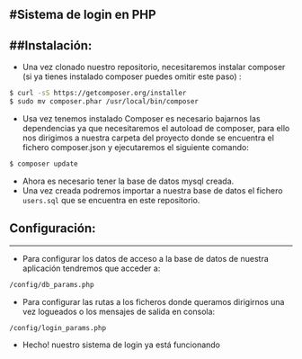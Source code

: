 #Sistema de login en PHP
-----------------------------------------------------------
##Instalación:
----------------------------
* Una vez clonado nuestro repositorio, necesitaremos instalar composer (si ya tienes instalado composer puedes omitir este paso) :
```bash
$ curl -sS https://getcomposer.org/installer 
$ sudo mv composer.phar /usr/local/bin/composer
```
* Usa vez tenemos instalado Composer es necesario bajarnos las dependencias ya que necesitaremos el autoload de composer, para ello nos dirigimos a nuestra carpeta del proyecto donde se encuentra el fichero composer.json y ejecutaremos el siguiente comando:
```bash
$ composer update
```
* Ahora es necesario tener la base de datos mysql creada.
* Una vez creada podremos importar a nuestra base de datos el fichero `users.sql` que se encuentra en este repositorio.

## Configuración:
------------------------
* Para configurar los datos de acceso a la base de datos de nuestra aplicación tendremos que acceder a:
```bash
/config/db_params.php
```
* Para configurar las rutas a los ficheros donde queramos dirigirnos una vez logueados o los mensajes de salida en consola:
```bash
/config/login_params.php
```
* Hecho! nuestro sistema de login ya está funcionando

